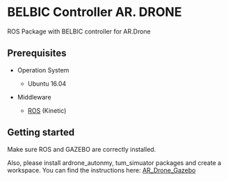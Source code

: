 # BELBIC Controller AR. DRONE
ROS Package with BELBIC controller for AR.Drone 

## Prerequisites
* Operation System
  * Ubuntu 16.04
  
* Middleware 
  * [ROS](http://wiki.ros.org/kinetic/Installation/Ubuntu) (Kinetic)

## Getting started
Make sure ROS and GAZEBO are correctly installed. 

Also, please install  ardrone_autonmy, tum_simuator packages and create a workspace. You can find the instructions here:
[AR_Drone_Gazebo](https://github.com/dvalenciar/AR_Drone_ROS_GUI#getting-started)
